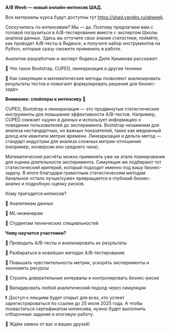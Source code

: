 **A/B Week — новый онлайн-интенсив ШАД.** 

Все материалы курса будут доступны тут https://shad.yandex.ru/abweek. 

Соскучились по интенсивам? Мы — да. Поэтому предлагаем вам с головой погрузиться в А/В-тестирование вместе с экспертом Школы анализа данных. Здесь вы отточите свои знания статистики, поймёте, как проводят А/В-тесты в Яндексе, и получите набор инструментов на Python, которые сразу сможете применить в работе.

Аналитик-разработчик и эксперт Яндекса Диля Хакимова расскажет:

🔵 Что такое Bootstrap, CUPED, линеаризация и другие техники

🔵 Как симуляции и математические методы позволяют анализировать результаты тестов и помогают формулировать решения для бизнес-задач

**Внимание: спойлеры к интенсиву 🤫**

CUPED, Bootstrap и линеаризация — это продвинутые статистические инструменты для повышения эффективности A/B-тестов. Например, CUPED снижает «шум» в данных и использует информацию о поведении пользователей до эксперимента. Bootstrap незаменим для анализа нестандартных, но важных показателей, таких как медианный доход или квантили метрик времени. Линеаризация и дельта-метод — стандарт индустрии для анализа сложных метрик-отношений (например, конверсии или среднего чека).

Математические расчёты можно применять уже на этапе планирования для оценки длительности эксперимента. Симуляции же подбирают тот статистический критерий, который подходит именно под вашу бизнес-задачу. В итоге благодаря грамотным статистическим методам банальное «стало лучше/хуже» превращается в глубокий бизнес-анализ и подробную оценку рисков.

Кому пригодится интенсив?

🔵 Аналитикам данных

🔵 ML-инженерам

🔵 Студентам технических специальностей

**Чему научатся участники?**

🔵 Проводить А/В-тесты и анализировать их результаты

🔵 Разбираться в новейших методах А/В-тестирования

🔵 Повышать чувствительность метрик, ускорять эксперименты и экономить ресурсы

🔵 Строить доверительные интервалы и контролировать бизнес-риски

🔵 Валидировать любой аналитический подход через симуляции

⏬ Доступ к лекциям будет открыт для всех, кто успеет зарегистрироваться по ссылке до 25 июля 2025 года. А чтобы похвастаться сертификатом интенсива, нужно будет выполнить отборочные задания и итоговую работу.

💠 Ждём заявок от вас и ваших друзей!

